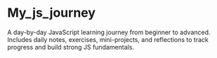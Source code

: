 # My_js_journey
A day-by-day JavaScript learning journey from beginner to advanced. Includes daily notes, exercises, mini-projects, and reflections to track progress and build strong JS fundamentals.
